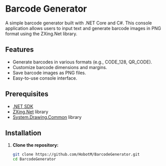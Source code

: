 # Barcode Generator

A simple barcode generator built with .NET Core and C#. This console application allows users to input text and generate barcode images in PNG format using the ZXing.Net library.

## Features

- Generate barcodes in various formats (e.g., CODE_128, QR_CODE).
- Customize barcode dimensions and margins.
- Save barcode images as PNG files.
- Easy-to-use console interface.

## Prerequisites

- [.NET SDK](https://dotnet.microsoft.com/download)
- [ZXing.Net](https://github.com/micjahn/ZXing.Net) library
- [System.Drawing.Common](https://www.nuget.org/packages/System.Drawing.Common) library

## Installation

1. **Clone the repository:**

   ```bash
   git clone https://github.com/HobotM/BarcodeGenerator.git
   cd BarcodeGenerator

